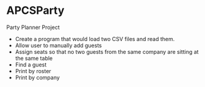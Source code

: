 # APCSParty
Party Planner Project
- Create a program that would load two CSV files and read them.
- Allow user to manually add guests
- Assign seats so that no two guests from the same company are sitting at the same table
- Find a guest
- Print by roster
- Print by company
